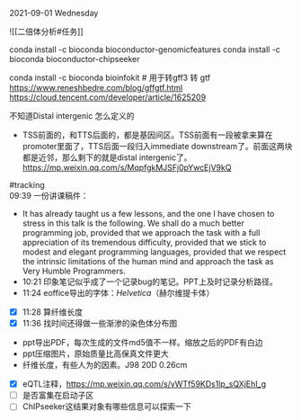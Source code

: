 2021-09-01 Wednesday


![[二倍体分析#任务]]



conda install -c bioconda bioconductor-genomicfeatures
conda install -c bioconda bioconductor-chipseeker

conda install -c bioconda bioinfokit # 用于转gff3 转 gtf
https://www.reneshbedre.com/blog/gffgtf.html
https://cloud.tencent.com/developer/article/1625209


不知道Distal intergenic 怎么定义的
 - TSS前面的，和TTS后面的，都是基因间区。TSS前面有一段被拿来算在promoter里面了，TTS后面一段归入immediate downstream了。前面这两块都是近邻，那么剩下的就是distal intergenic了。https://mp.weixin.qq.com/s/MqpfgkMJSFj0pYwcEjV9kQ


#tracking   
09:39 一份讲课稿件：
- It has already taught us a few lessons, and the one I have chosen to stress in this talk is the following. We shall do a much better programming job, provided that we approach the task with a full appreciation of its tremendous difficulty, provided that we stick to modest and elegant programming languages, provided that we respect the intrinsic limitations of the human mind and approach the task as Very Humble Programmers.
- 10:21 印象笔记似乎成了一个记录bug的笔记。PPT上及时记录分析路径。
- 11:24 eoffice导出的字体：_Helvetica_（赫尔维提卡体）
- [x] 11:28 算纤维长度
- [x] 11:36 找时间还得做一些渐渗的染色体分布图
- ppt导出PDF，每次生成的文件md5值不一样。缩放之后的PDF有白边
- ppt压缩图片，原始质量比高保真文件更大
- 纤维长度，有些人为的因素。J98 20D 0.26cm
- [x] eQTL注释，https://mp.weixin.qq.com/s/vWTf59KDs1lp_sQXjEhI_g
- [ ] 是否富集在启动子区
- [ ] ChIPseeker这结果对象有哪些信息可以探索一下